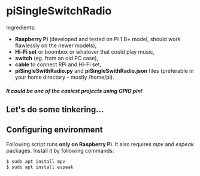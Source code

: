 # piSingleSwitchRadio
Ingredients:
- **Raspberry Pi** (developed and tested on Pi 1 B+ model, should work flawlessly on the newer models),
- **Hi-Fi set** or boombox or whatever that could play music,
- **switch** (eg. from an old PC case),
- **cable** to connect RPi and Hi-Fi set,
- **piSingleSwithRadio.py** and **piSingleSwithRadio.json** files (preferable in your home directory - mostly /home/pi).

##### It could be one of the easiest projects using GPIO pin!

## Let's do some tinkering...



## Configuring environment
Following script runs **only on Raspberry Pi**. It also requires *mpv* and *espeak* packages. Install it by following commands:
```sh
$ sudo apt install mpv
$ sudo apt install espeak
```
